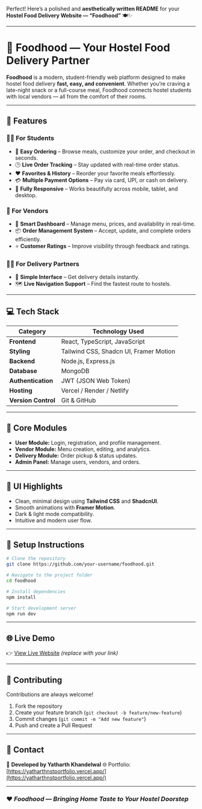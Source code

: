 Perfect! Here’s a polished and **aesthetically written README** for your **Hostel Food Delivery Website — “Foodhood”** 🍽️✨

---

# 🍱 **Foodhood — Your Hostel Food Delivery Partner**

**Foodhood** is a modern, student-friendly web platform designed to make hostel food delivery **fast, easy, and convenient**. Whether you’re craving a late-night snack or a full-course meal, Foodhood connects hostel students with local vendors — all from the comfort of their rooms.

---

## 🌟 **Features**

### 👩‍🍳 For Students

* 🍔 **Easy Ordering** – Browse meals, customize your order, and checkout in seconds.
* 🕒 **Live Order Tracking** – Stay updated with real-time order status.
* ❤️ **Favorites & History** – Reorder your favorite meals effortlessly.
* 💳 **Multiple Payment Options** – Pay via card, UPI, or cash on delivery.
* 📱 **Fully Responsive** – Works beautifully across mobile, tablet, and desktop.

### 🏪 For Vendors

* 🧾 **Smart Dashboard** – Manage menu, prices, and availability in real-time.
* 📦 **Order Management System** – Accept, update, and complete orders efficiently.
* ⭐ **Customer Ratings** – Improve visibility through feedback and ratings.

### 🚴‍♂️ For Delivery Partners

* 🛵 **Simple Interface** – Get delivery details instantly.
* 🗺️ **Live Navigation Support** – Find the fastest route to hostels.

---

## 💻 **Tech Stack**

| Category            | Technology Used                        |
| ------------------- | -------------------------------------- |
| **Frontend**        | React, TypeScript, JavaScript          |
| **Styling**         | Tailwind CSS, Shadcn UI, Framer Motion |
| **Backend**         | Node.js, Express.js                    |
| **Database**        | MongoDB                                |
| **Authentication**  | JWT (JSON Web Token)                   |
| **Hosting**         | Vercel / Render / Netlify              |
| **Version Control** | Git & GitHub                           |

---

## 🧭 **Core Modules**

* **User Module:** Login, registration, and profile management.
* **Vendor Module:** Menu creation, editing, and analytics.
* **Delivery Module:** Order pickup & status updates.
* **Admin Panel:** Manage users, vendors, and orders.

---

## 🎨 **UI Highlights**

* Clean, minimal design using **Tailwind CSS** and **ShadcnUI**.
* Smooth animations with **Framer Motion**.
* Dark & light mode compatibility.
* Intuitive and modern user flow.

---

## 🧪 **Setup Instructions**

```bash
# Clone the repository
git clone https://github.com/your-username/foodhood.git

# Navigate to the project folder
cd foodhood

# Install dependencies
npm install

# Start development server
npm run dev
```

---

## 🌐 **Live Demo**

👉 [View Live Website](https://foodhood.vercel.app/) *(replace with your link)*

---

## 🤝 **Contributing**

Contributions are always welcome!

1. Fork the repository
2. Create your feature branch (`git checkout -b feature/new-feature`)
3. Commit changes (`git commit -m "Add new feature"`)
4. Push and create a Pull Request

---

## 📧 **Contact**

👤 **Developed by Yatharth Khandelwal**
🌐 Portfolio: [https://yatharthnstportfolio.vercel.app/](https://yatharthnstportfolio.vercel.app/)

---

### ❤️ *Foodhood — Bringing Home Taste to Your Hostel Doorstep*